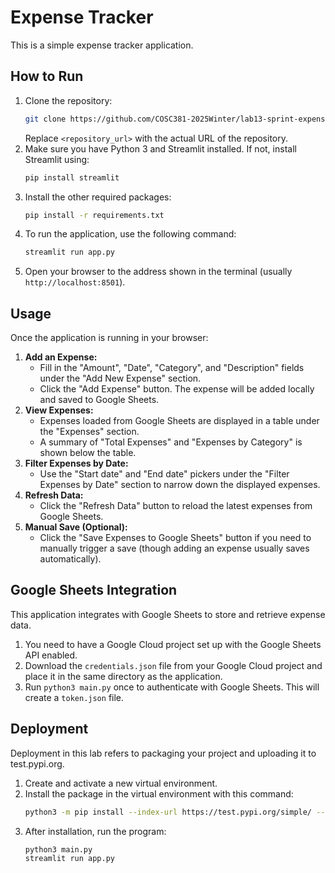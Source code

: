 # Expense Tracker

This is a simple expense tracker application.

## How to Run

1.  Clone the repository:
    ```bash
    git clone https://github.com/COSC381-2025Winter/lab13-sprint-expensetracker1-0.git
    ```
    Replace `<repository_url>` with the actual URL of the repository.
2.  Make sure you have Python 3 and Streamlit installed. If not, install Streamlit using:
    ```bash
    pip install streamlit
    ```
3.  Install the other required packages:
    ```bash
    pip install -r requirements.txt
    ```
4.  To run the application, use the following command:
    ```bash
    streamlit run app.py
    ```
5.  Open your browser to the address shown in the terminal (usually `http://localhost:8501`).

## Usage

Once the application is running in your browser:

1.  **Add an Expense:**
    *   Fill in the "Amount", "Date", "Category", and "Description" fields under the "Add New Expense" section.
    *   Click the "Add Expense" button. The expense will be added locally and saved to Google Sheets.
2.  **View Expenses:**
    *   Expenses loaded from Google Sheets are displayed in a table under the "Expenses" section.
    *   A summary of "Total Expenses" and "Expenses by Category" is shown below the table.
3.  **Filter Expenses by Date:**
    *   Use the "Start date" and "End date" pickers under the "Filter Expenses by Date" section to narrow down the displayed expenses.
4.  **Refresh Data:**
    *   Click the "Refresh Data" button to reload the latest expenses from Google Sheets.
5.  **Manual Save (Optional):**
    *   Click the "Save Expenses to Google Sheets" button if you need to manually trigger a save (though adding an expense usually saves automatically).

## Google Sheets Integration

This application integrates with Google Sheets to store and retrieve expense data.

1.  You need to have a Google Cloud project set up with the Google Sheets API enabled.
2.  Download the `credentials.json` file from your Google Cloud project and place it in the same directory as the application.
3.  Run `python3 main.py` once to authenticate with Google Sheets. This will create a `token.json` file.

## Deployment

Deployment in this lab refers to packaging your project and uploading it to test.pypi.org.

1. Create and activate a new virtual environment.
2. Install the package in the virtual environment with this command:
    ```bash
    python3 -m pip install --index-url https://test.pypi.org/simple/ --no-deps lab13_Expense_t
    ```
3. After installation, run the program:
    ```bash
    python3 main.py
    streamlit run app.py
    ```

